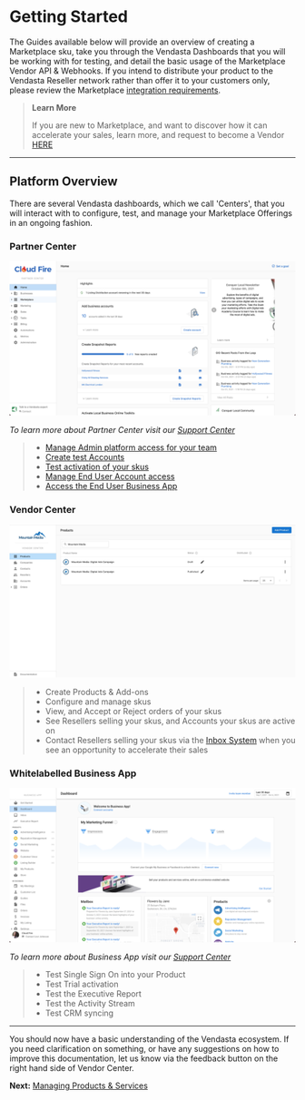 # Getting Started

The Guides available below will provide an overview of creating a Marketplace sku, take you through the Vendasta Dashboards that you will be working with for testing, and detail the basic usage of the Marketplace Vendor API & Webhooks. 
If you intend to distribute your product to the Vendasta Reseller network rather than offer it to your customers only, please review the Marketplace [integration requirements](./integration_requirements.md).

<!-- theme: info -->
>**Learn More** 
>
>If you are new to Marketplace, and want to discover how it can accelerate your sales, learn more, and request to become a Vendor <a href="https://www.vendasta.com/marketplace/vendors" target="_blank">HERE</a>

---


## Platform Overview
There are several Vendasta dashboards, which we call 'Centers', that you will interact with to configure, test, and manage your Marketplace Offerings in an ongoing fashion.

### Partner Center

![Partner Center](../../assets/images/getting_started/partner_center.png)

_To learn more about Partner Center visit our [Support Center](https://support.vendasta.com/hc/en-us/categories/4406956996375-Partner-Center)_

<!-- theme: info -->
>* [Manage Admin platform access for your team](https://partners.vendasta.com/my-team)
>* [Create test Accounts](https://partners.vendasta.com/manage-accounts)
>* [Test activation of your skus](https://support.vendasta.com/hc/en-us/articles/4406958134807-Activate-products-for-your-customers)
>* [Manage End User Account access](https://support.vendasta.com/hc/en-us/articles/4406951619479)
>* [Access the End User Business App](https://support.vendasta.com/hc/en-us/articles/4406958143383)

### Vendor Center
![Vendor Center](../../assets/images/getting_started/vendor_center.png)

<!-- theme: info -->
>* Create Products & Add-ons
>* Configure and manage skus
>* View, and Accept or Reject orders of your skus
>* See Resellers selling your skus, and Accounts your skus are active on
>* Contact Resellers selling your skus via the [Inbox System](https://support.vendasta.com/hc/en-us/articles/7573902039575-Inbox-Messaging-Product-Overview#h_01HCWYPD7GAYGRVHQJ47MSKYCK) when you see an opportunity to accelerate their sales


### Whitelabelled Business App
![Whitelabelled Business App](../../assets/images/getting_started/business_app.png)

_To learn more about Business App visit our [Support Center](https://support.vendasta.com/hc/en-us/categories/4406956997015-Business-App)_

<!-- theme: info -->
>* Test Single Sign On into your Product
>* Test Trial activation
>* Test the Executive Report
>* Test the Activity Stream
>* Test CRM syncing

---
You should now have a basic understanding of the Vendasta ecosystem. If you need clarification on something, or have any suggestions on how to improve this documentation, let us know via the feedback button on the right hand side of Vendor Center.

**Next:** [Managing Products & Services](./offerings.md)
